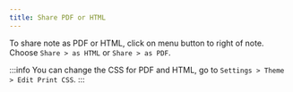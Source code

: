 ```yaml
---
title: Share PDF or HTML
---
```


To share note as PDF or HTML, click on menu button to right of note. Choose `Share > as HTML` or `Share > as PDF`.

:::info
You can change the CSS for PDF and HTML, go to `Settings > Theme > Edit Print CSS`.
:::
